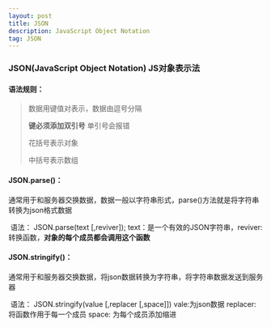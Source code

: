 ```yaml
---
layout: post
title: JSON
description: JavaScript Object Notation
tag: JSON
---
```


### JSON(JavaScript Object Notation) JS对象表示法 

#### 语法规则：

> 数据用键值对表示，数据由逗号分隔
>
> **键必须添加双引号**  单引号会报错
>
> 花括号表示对象
>
> 中括号表示数组

#### JSON.parse()：

​	通常用于和服务器交换数据，数据一般以字符串形式，parse()方法就是将字符串转换为json格式数据

​	语法： JSON.parse(text [,reviver]);  text：是一个有效的JSON字符串，reviver:转换函数，**对象的每个成员都会调用这个函数**

#### JSON.stringify()：

​	通常用于和服务器交换数据，将json数据转换为字符串，将字符串数据发送到服务器

​	语法： JSON.stringify(value [,replacer [,space]])   vale:为json数据 replacer: 将函数作用于每一个成员  space: 为每个成员添加缩进








